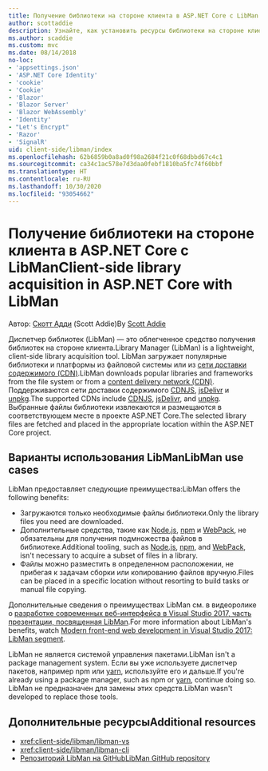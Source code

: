 ```yaml
---
title: Получение библиотеки на стороне клиента в ASP.NET Core с LibMan
author: scottaddie
description: Узнайте, как установить ресурсы библиотеки на стороне клиента в проекте ASP.NET Core с помощью диспетчера библиотек (LibMan).
ms.author: scaddie
ms.custom: mvc
ms.date: 08/14/2018
no-loc:
- 'appsettings.json'
- 'ASP.NET Core Identity'
- 'cookie'
- 'Cookie'
- 'Blazor'
- 'Blazor Server'
- 'Blazor WebAssembly'
- 'Identity'
- "Let's Encrypt"
- 'Razor'
- 'SignalR'
uid: client-side/libman/index
ms.openlocfilehash: 62b6859b0a8ad0f98a2684f21c0f68dbbd67c4c1
ms.sourcegitcommit: ca34c1ac578e7d3daa0febf1810ba5fc74f60bbf
ms.translationtype: HT
ms.contentlocale: ru-RU
ms.lasthandoff: 10/30/2020
ms.locfileid: "93054662"
---
```

# <a name="client-side-library-acquisition-in-aspnet-core-with-libman"></a><span data-ttu-id="ad42d-103">Получение библиотеки на стороне клиента в ASP.NET Core с LibMan</span><span class="sxs-lookup"><span data-stu-id="ad42d-103">Client-side library acquisition in ASP.NET Core with LibMan</span></span>

<span data-ttu-id="ad42d-104">Автор: [Скотт Адди](https://twitter.com/Scott_Addie) (Scott Addie)</span><span class="sxs-lookup"><span data-stu-id="ad42d-104">By [Scott Addie](https://twitter.com/Scott_Addie)</span></span>

<span data-ttu-id="ad42d-105">Диспетчер библиотек (LibMan) — это облегченное средство получения библиотек на стороне клиента.</span><span class="sxs-lookup"><span data-stu-id="ad42d-105">Library Manager (LibMan) is a lightweight, client-side library acquisition tool.</span></span> <span data-ttu-id="ad42d-106">LibMan загружает популярные библиотеки и платформы из файловой системы или из [сети доставки содержимого (CDN)](https://wikipedia.org/wiki/Content_delivery_network).</span><span class="sxs-lookup"><span data-stu-id="ad42d-106">LibMan downloads popular libraries and frameworks from the file system or from a [content delivery network (CDN)](https://wikipedia.org/wiki/Content_delivery_network).</span></span> <span data-ttu-id="ad42d-107">Поддерживаются сети доставки содержимого [CDNJS](https://cdnjs.com/), [jsDelivr](https://www.jsdelivr.com/) и [unpkg](https://unpkg.com/#/).</span><span class="sxs-lookup"><span data-stu-id="ad42d-107">The supported CDNs include [CDNJS](https://cdnjs.com/), [jsDelivr](https://www.jsdelivr.com/), and [unpkg](https://unpkg.com/#/).</span></span> <span data-ttu-id="ad42d-108">Выбранные файлы библиотеки извлекаются и размещаются в соответствующем месте в проекте ASP.NET Core.</span><span class="sxs-lookup"><span data-stu-id="ad42d-108">The selected library files are fetched and placed in the appropriate location within the ASP.NET Core project.</span></span>

## <a name="libman-use-cases"></a><span data-ttu-id="ad42d-109">Варианты использования LibMan</span><span class="sxs-lookup"><span data-stu-id="ad42d-109">LibMan use cases</span></span>

<span data-ttu-id="ad42d-110">LibMan предоставляет следующие преимущества:</span><span class="sxs-lookup"><span data-stu-id="ad42d-110">LibMan offers the following benefits:</span></span>

* <span data-ttu-id="ad42d-111">Загружаются только необходимые файлы библиотеки.</span><span class="sxs-lookup"><span data-stu-id="ad42d-111">Only the library files you need are downloaded.</span></span>
* <span data-ttu-id="ad42d-112">Дополнительные средства, такие как [Node.js](https://nodejs.org), [npm](https://www.npmjs.com) и [WebPack](https://webpack.js.org), не обязательны для получения подмножества файлов в библиотеке.</span><span class="sxs-lookup"><span data-stu-id="ad42d-112">Additional tooling, such as [Node.js](https://nodejs.org), [npm](https://www.npmjs.com), and [WebPack](https://webpack.js.org), isn't necessary to acquire a subset of files in a library.</span></span>
* <span data-ttu-id="ad42d-113">Файлы можно разместить в определенном расположении, не прибегая к задачам сборки или копированию файлов вручную.</span><span class="sxs-lookup"><span data-stu-id="ad42d-113">Files can be placed in a specific location without resorting to build tasks or manual file copying.</span></span>

<span data-ttu-id="ad42d-114">Дополнительные сведения о преимуществах LibMan см. в видеоролике о [разработке современных веб-интерфейса в Visual Studio 2017, часть презентации, посвященная LibMan](https://channel9.msdn.com/Events/Build/2017/B8073#time=43m34s).</span><span class="sxs-lookup"><span data-stu-id="ad42d-114">For more information about LibMan's benefits, watch [Modern front-end web development in Visual Studio 2017: LibMan segment](https://channel9.msdn.com/Events/Build/2017/B8073#time=43m34s).</span></span>

<span data-ttu-id="ad42d-115">LibMan не является системой управления пакетами.</span><span class="sxs-lookup"><span data-stu-id="ad42d-115">LibMan isn't a package management system.</span></span> <span data-ttu-id="ad42d-116">Если вы уже используете диспетчер пакетов, например npm или [yarn](https://yarnpkg.com), используйте его и дальше.</span><span class="sxs-lookup"><span data-stu-id="ad42d-116">If you're already using a package manager, such as npm or [yarn](https://yarnpkg.com), continue doing so.</span></span> <span data-ttu-id="ad42d-117">LibMan не предназначен для замены этих средств.</span><span class="sxs-lookup"><span data-stu-id="ad42d-117">LibMan wasn't developed to replace those tools.</span></span>

## <a name="additional-resources"></a><span data-ttu-id="ad42d-118">Дополнительные ресурсы</span><span class="sxs-lookup"><span data-stu-id="ad42d-118">Additional resources</span></span>

* <xref:client-side/libman/libman-vs>
* <xref:client-side/libman/libman-cli>
* [<span data-ttu-id="ad42d-119">Репозиторий LibMan на GitHub</span><span class="sxs-lookup"><span data-stu-id="ad42d-119">LibMan GitHub repository</span></span>](https://github.com/aspnet/LibraryManager)

